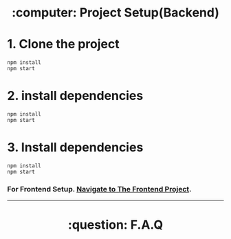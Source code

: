  <h1 align="center"> :computer: Project Setup(Backend) </h1>

# 1. Clone the project
```
npm install
npm start
```
# 2. install dependencies
```
npm install
npm start
```
# 3. Install dependencies
```
npm install
npm start
```
### For Frontend Setup. [Navigate to The Frontend Project](https://github.com/ArastoSahbaei/MondialChef).


 <hr>

 <h1 align="center"> :question: F.A.Q </h1>
